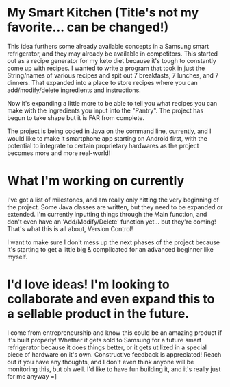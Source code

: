 # My Smart Kitchen (Title's not my favorite... can be changed!)

This idea furthers some already available concepts in a Samsung smart refrigerator, and they may already be available in competitors. This started out as a recipe generator for my keto diet because it's tough to constantly come up with recipes. I wanted to write a program that took in just the String/names of various recipes and spit out 7 breakfasts, 7 lunches, and 7 dinners. That expanded into a place to store recipes where you can add/modify/delete ingredients and instructions.

Now it's expanding a little more to be able to tell you what recipes you can make with the ingredients you input into the "Pantry". The project has begun to take shape but it is FAR from complete.

The project is being coded in Java on the command line, currently, and I would like to make it smartphone app starting on Android first, with the potential to integrate to certain proprietary hardwares as the project becomes more and more real-world!

# What I'm working on currently

I've got a list of milestones, and am really only hitting the very beginning of the project. Some Java classes are written, but they need to be expanded or extended. I'm currently inputting things through the Main function, and don't even have an 'Add/Modify/Delete' function yet... but they're coming! That's what this is all about, Version Control!

I want to make sure I don't mess up the next phases of the project because it's starting to get a little big & complicated for an advanced beginner like myself.

# I'd love ideas! I'm looking to collaborate and even expand this to a sellable product in the future.

I come from entrepreneurship and know this could be an amazing product if it's built properly! Whether it gets sold to Samsung for a future smart refrigerator because it does things better, or it gets utilized in a special piece of hardware on it's own. Constructive feedback is appreciated! Reach out if you have any thoughts, and I don't even think anyone will be monitoring this, but oh well. I'd like to have fun building it, and it's really just for me anyway =]
